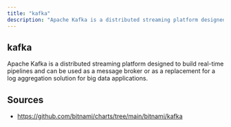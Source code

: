 ```yaml
---
title: "kafka"
description: "Apache Kafka is a distributed streaming platform designed to build real-time pipelines and can be used as a message broker or as a replacement for a log aggregation solution for big data applications."
---
```


## kafka

Apache Kafka is a distributed streaming platform designed to build real-time pipelines and can be used as a message broker or as a replacement for a log aggregation solution for big data applications.

## Sources

- https://github.com/bitnami/charts/tree/main/bitnami/kafka
